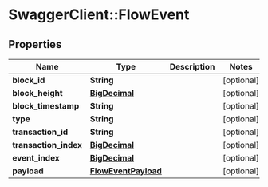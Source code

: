 # SwaggerClient::FlowEvent

## Properties
Name | Type | Description | Notes
------------ | ------------- | ------------- | -------------
**block_id** | **String** |  | [optional] 
**block_height** | [**BigDecimal**](BigDecimal.md) |  | [optional] 
**block_timestamp** | **String** |  | [optional] 
**type** | **String** |  | [optional] 
**transaction_id** | **String** |  | [optional] 
**transaction_index** | [**BigDecimal**](BigDecimal.md) |  | [optional] 
**event_index** | [**BigDecimal**](BigDecimal.md) |  | [optional] 
**payload** | [**FlowEventPayload**](FlowEventPayload.md) |  | [optional] 

